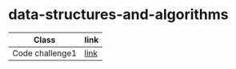 # data-structures-and-algorithms

| Class   | link                                                                               |
| ------- | ------------------                                                                 |
| Code challenge1 | [link]()        |